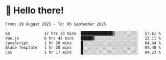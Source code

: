 # 👋 Hello there!

<!--START_SECTION:waka-->

```txt
From: 29 August 2025 - To: 05 September 2025

Go               17 hrs 30 mins  ██████████████▒░░░░░░░░░░   57.61 %
Vue.js           6 hrs 42 mins   █████▓░░░░░░░░░░░░░░░░░░░   22.11 %
JavaScript       1 hr 20 mins    █░░░░░░░░░░░░░░░░░░░░░░░░   04.44 %
Blade Template   1 hr 20 mins    █░░░░░░░░░░░░░░░░░░░░░░░░   04.40 %
CSS              1 hr 17 mins    █░░░░░░░░░░░░░░░░░░░░░░░░   04.23 %
```

<!--END_SECTION:waka-->
